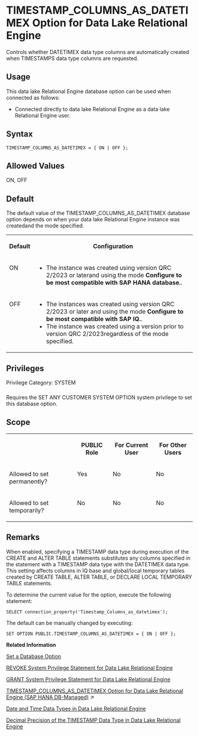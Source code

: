 <!-- loio082fdf9f04bc43acbc014a0842c43ea9 -->

# TIMESTAMP\_COLUMNS\_AS\_DATETIMEX Option for Data Lake Relational Engine

Controls whether DATETIMEX data type columns are automatically created when TIMESTAMPS data type columns are requested.



<a name="loio082fdf9f04bc43acbc014a0842c43ea9__section_ajq_xqq_znb"/>

## Usage

This data lake Relational Engine database option can be used when connected as follows:

-   Connected directly to data lake Relational Engine as a data lake Relational Engine user.



<a name="loio082fdf9f04bc43acbc014a0842c43ea9__timestamp_columns_datetimex_syntax1"/>

## Syntax

```
TIMESTAMP_COLUMNS_AS_DATETIMEX = { ON | OFF };
```



<a name="loio082fdf9f04bc43acbc014a0842c43ea9__timestamp_columns_datetimex_values1"/>

## Allowed Values

ON, OFF



<a name="loio082fdf9f04bc43acbc014a0842c43ea9__timestamp_columns_datetimex_default1"/>

## Default

The default value of the TIMESTAMP\_COLUMNS\_AS\_DATETIMEX database option depends on when your data lake Relational Engine instance was createdand the mode specified.


<table>
<tr>
<th valign="top">

Default

</th>
<th valign="top">

Configuration

</th>
</tr>
<tr>
<td valign="top">

ON

</td>
<td valign="top">

-   The instance was created using version QRC 2/2023 or laterand using the mode **Configure to be most compatible with SAP HANA database.**.



</td>
</tr>
<tr>
<td valign="top">

OFF

</td>
<td valign="top">

-   The instances was created using version QRC 2/2023 or later and using the mode **Configure to be most compatible with SAP IQ.**.
-   The instance was created using a version prior to version QRC 2/2023regardless of the mode specified.



</td>
</tr>
</table>



<a name="loio082fdf9f04bc43acbc014a0842c43ea9__timestamp_columns_datetimex_priv1"/>

## Privileges

Privilege Category: SYSTEM



### 

Requires the SET ANY CUSTOMER SYSTEM OPTION system privilege to set this database option.



<a name="loio082fdf9f04bc43acbc014a0842c43ea9__timestamp_columns_datetimex_scope1"/>

## Scope


<table>
<tr>
<th valign="top">

 

</th>
<th valign="top">

PUBLIC Role

</th>
<th valign="top">

For Current User

</th>
<th valign="top">

For Other Users

</th>
</tr>
<tr>
<td valign="top">

Allowed to set permanently?

</td>
<td valign="top">

Yes

</td>
<td valign="top">

No

</td>
<td valign="top">

No

</td>
</tr>
<tr>
<td valign="top">

Allowed to set temporarily?

</td>
<td valign="top">

No

</td>
<td valign="top">

No

</td>
<td valign="top">

No

</td>
</tr>
</table>



<a name="loio082fdf9f04bc43acbc014a0842c43ea9__timestamp_columns_datetimex_remarks1"/>

## Remarks

When enabled, specifying a TIMESTAMP data type during execution of the CREATE and ALTER TABLE statements substitutes any columns specified in the statement with a TIMESTAMP data type with the DATETIMEX data type. This setting affects columns in IQ base and global/local temporary tables created by CREATE TABLE, ALTER TABLE, or DECLARE LOCAL TEMPORARY TABLE statements.

To determine the current value for the option, execute the following statement:

```
SELECT connection_property('Timestamp_Columns_as_datetimex');
```

The default can be manually changed by executing:

```
SET OPTION PUBLIC.TIMESTAMP_COLUMNS_AS_DATETIMEX = { ON | OFF };
```

**Related Information**  


[Set a Database Option](set-a-database-option-0dcb893.md "You set options with the SET OPTION statement.")

[REVOKE System Privilege Statement for Data Lake Relational Engine](../080-sql-statements/revoke-system-privilege-statement-for-data-lake-relational-engine-a3eadda.md "Removes specific system privileges from specific users and the right to administer the privilege.")

[GRANT System Privilege Statement for Data Lake Relational Engine](../080-sql-statements/grant-system-privilege-statement-for-data-lake-relational-engine-a3dfcb0.md "Grants specific system privileges to users or roles, with or without administrative rights.")

[TIMESTAMP_COLUMNS_AS_DATETIMEX Option for Data Lake Relational Engine (SAP HANA DB-Managed)](https://help.sap.com/viewer/a898e08b84f21015969fa437e89860c8/2023_4_QRC/en-US/34e354059097469d9864ff18b541f343.html "Controls whether DATETIMEX data type columns are automatically created when TIMESTAMPS data type columns are requested.") :arrow_upper_right:

[Date and Time Data Types in Data Lake Relational Engine](../020-sql-data-types/date-and-time-data-types-in-data-lake-relational-engine-a51e8fb.md "Use date and time data types for storing dates and times.")

[Decimal Precision of the TIMESTAMP Data Type in Data Lake Relational Engine](../020-sql-data-types/decimal-precision-of-the-timestamp-data-type-in-data-lake-relational-engine-520ce6c.md "Decimal precision for TIMESTAMP data type columns is controlled by the TIMESTAMP_COLUMNS_AS_DATETIMEX database option.")

